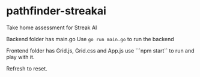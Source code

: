 # pathfinder-streakai
Take home assessment for Streak AI

Backend folder has main.go
Use ``` go run main.go ``` to run the backend


Frontend folder has Grid.js, Grid.css and App.js
use ```npm start`` to run and play with it.

Refresh to reset.

